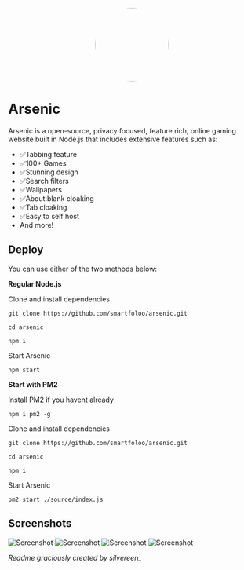 <p align="center">
<kbd>
<img style="border-radius:50%" height="150px" src="https://archive.org/download/arsenic-ss1/arsenic-blue-fill.png">
</kbd>

# Arsenic
Arsenic is a open-source, privacy focused, feature rich, online gaming website built in Node.js that includes extensive features such as:

- ✅Tabbing feature
- ✅100+ Games
- ✅Stunning design
- ✅Search filters
- ✅Wallpapers
- ✅About:blank cloaking
- ✅Tab cloaking
- ✅Easy to self host
- And more!

## Deploy
You can use either of the two methods below:

**Regular Node.js**

Clone and install dependencies

```git clone https://github.com/smartfoloo/arsenic.git```

`cd arsenic`

`npm i`

Start Arsenic

`npm start`

**Start with PM2**

Install PM2 if you havent already

`npm i pm2 -g`

Clone and install dependencies

`git clone https://github.com/smartfoloo/arsenic.git`

`cd arsenic`

`npm i`

Start Arsenic

`pm2 start ./source/index.js`

## Screenshots

![Screenshot](https://archive.org/download/arsenic-ss1/arsenic-ss1.png)
![Screenshot](https://archive.org/download/arsenic-ss1/arsenic-ss2.png)
![Screenshot](https://archive.org/download/arsenic-ss1/arsenic-ss3.png)
![Screenshot](https://archive.org/download/arsenic-ss1/arsenic-ss4.png)


*Readme graciously created by silvereen_*
